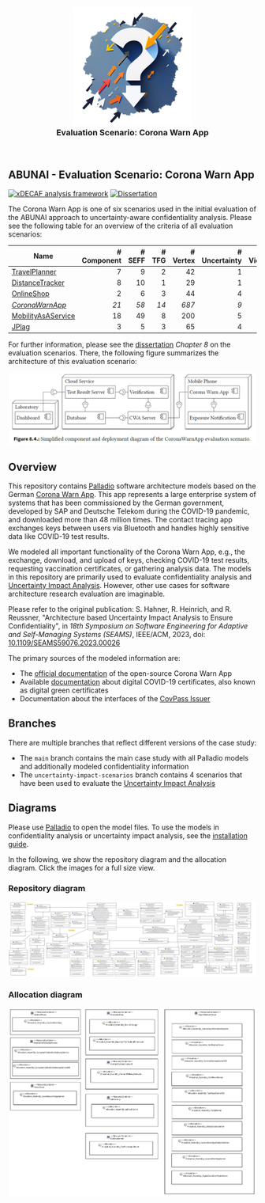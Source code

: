 <p align="center"> 
    <h3 align="center"><img alt="ABUNAI" src="abunai-art-240.png"><br>
    Evaluation Scenario: Corona Warn App</h3>
</p>
<p>&nbsp;</p>

## ABUNAI - Evaluation Scenario: Corona Warn App

[![xDECAF analysis framework](https://img.shields.io/badge/xDECAF%20analysis%20framework-v4.0.0-orange?style=flat-square&logo=eclipse&logoColor=white)](https://dataflowanalysis.org)
[![Dissertation](https://img.shields.io/badge/Dissertation-Available-green?style=flat-square&logo=GitBook&logoColor=white)](https://doi.org/10.5445/IR/1000178700)

The Corona Warn App is one of six scenarios used in the initial evaluation of the ABUNAI approach to uncertainty-aware confidentiality analysis. Please see the following table for an overview of the criteria of all evaluation scenarios:

| Name                | # Component | # SEFF | # TFG | # Vertex | # Uncertainty | # Violation |
|---------------------|-------------:|--------:|-------:|----------:|----------------:|--------------:|
| [TravelPlanner](https://github.com/DataFlowAnalysis/DataFlowAnalysis)       | 7           | 9      | 2     | 42       | 1              | 1            |
| [DistanceTracker](https://github.com/DataFlowAnalysis/DataFlowAnalysis)     | 8           | 10     | 1     | 29       | 1              | 1            |
| [OnlineShop](https://github.com/abunai-dev/EvaluationScenario-OnlineShop)          | 2           | 6      | 3     | 44       | 4              | 24           |
| *[CoronaWarnApp](https://github.com/abunai-dev/EvaluationScenario-CoronaWarnApp)*       | *21*          | *58*     | *14*    | *687*      | *9*              | *163*          |
| [MobilityAsAService](https://github.com/abunai-dev/EvaluationScenario-MaaS)  | 18          | 49     | 8     | 200      | 5              | 6            |
| [JPlag](https://github.com/abunai-dev/EvaluationScenario-JPlag)               | 3           | 5      | 3     | 65       | 4              | 26           |

For further information, please see the [dissertation](https://doi.org/10.5445/IR/1000178700) *Chapter 8* on the evaluation scenarios. There, the following figure summarizes the architecture of this evaluation scenario:

![Architecture](architecture.png)

## Overview

This repository contains [Palladio](https://www.palladio-simulator.com/) software architecture models based on the German [Corona Warn App](https://www.coronawarn.app/en/). This app represents a large enterprise system of systems that has been commissioned by the German government, developed by SAP and Deutsche Telekom during the COVID-19 pandemic, and downloaded more than 48 million times. The contact tracing app exchanges keys between users via Bluetooth and handles highly sensitive data like COVID-19 test results.

We modeled all important functionality of the Corona Warn App, e.g., the exchange, download, and upload of keys, checking COVID-19 test results, requesting vaccination certificates, or gathering analysis data. The models in this repository are primarily used to evaluate confidentiality analysis and [Uncertainty Impact Analysis](https://github.com/abunai-dev/UncertaintyImpactAnalysis). However, other use cases for software architecture research evaluation are imaginable.

Please refer to the original publication: S. Hahner, R. Heinrich, and R. Reussner, "Architecture based Uncertainty Impact Analysis to Ensure Confidentiality", in *18th Symposium on Software Engineering for Adaptive and Self-Managing Systems (SEAMS)*, IEEE/ACM, 2023, doi: [10.1109/SEAMS59076.2023.00026](https://doi.org/10.1109/SEAMS59076.2023.00026)

The primary sources of the modeled information are:

- The [official documentation](https://github.com/corona-warn-app/cwa-documentation/blob/main/solution_architecture.md) of the open-source Corona Warn App
- Available [documentation](https://health.ec.europa.eu/system/files/2021-04/digital-green-certificates_dt-specifications_en_0.pdf) about digital COVID-19 certificates, also known as digital green certificates
- Documentation about the interfaces of the [CovPass Issuer](https://github.com/Digitaler-Impfnachweis/documentation)

## Branches

There are multiple branches that reflect different versions of the case study:

- The `main` branch contains the main case study with all Palladio models and additionally modeled confidentiality information
- The `uncertainty-impact-scenarios` branch contains 4 scenarios that have been used to evaluate the [Uncertainty Impact Analysis](https://github.com/abunai-dev/UncertaintyImpactAnalysis)

## Diagrams

Please use [Palladio](https://www.palladio-simulator.com/) to open the model files. To use the models in confidentiality analysis or uncertainty impact analysis, see the [installation guide](https://github.com/abunai-dev/UncertaintyImpactAnalysis).

In the following, we show the repository diagram and the allocation diagram. Click the images for a full size view.

### Repository diagram

[![Repository diagram](docs/repository.png)](https://raw.githubusercontent.com/abunai-dev/CaseStudy-CoronaWarnApp/main/docs/repository.png)

### Allocation diagram

[![Allocation diagram](docs/allocation.png)](https://raw.githubusercontent.com/abunai-dev/CaseStudy-CoronaWarnApp/main/docs/allocation.png)
